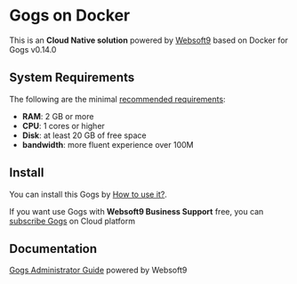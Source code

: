 # Gogs on Docker  

This is an **Cloud Native solution** powered by [Websoft9](https://www.websoft9.com) based on Docker for Gogs v0.14.0

## System Requirements

The following are the minimal [recommended requirements](https://github.com/gogs/gogs):

* **RAM**: 2 GB or more
* **CPU**: 1 cores or higher
* **Disk**: at least 20 GB of free space
* **bandwidth**: more fluent experience over 100M  

## Install

You can install this Gogs by [How to use it?](https://github.com/Websoft9/docker-library#how-to-use-it).   

If you want use Gogs with **Websoft9 Business Support** free, you can [subscribe Gogs](https://www.websoft9.com/apps) on Cloud platform

## Documentation

[Gogs Administrator Guide](https://support.websoft9.com/docs/gogs) powered by Websoft9
